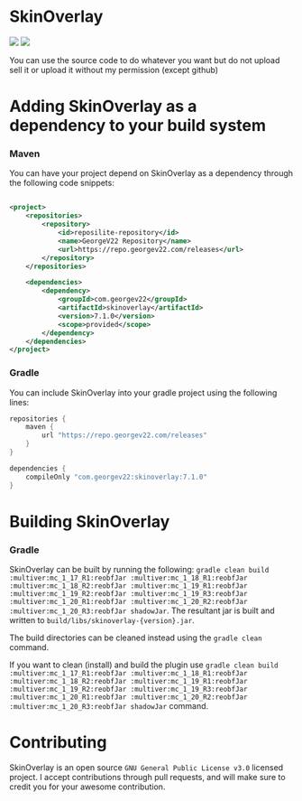 # SkinOverlay
[![](https://img.shields.io/github/v/release/GeorgeV220/SkinOverlay?label=LATEST%20VERSION&style=for-the-badge)](https://github.com/GeorgeV220/SkinOverlay/releases/latest)
[![](https://img.shields.io/github/downloads/GeorgeV220/SkinOverlay/total?style=for-the-badge)](https://github.com/GeorgeV220/SkinOverlay/releases)

You can use the source code to do whatever you want but do not upload sell it or upload it without my permission (except
github)

# Adding SkinOverlay as a dependency to your build system

### Maven

You can have your project depend on SkinOverlay as a dependency through the following code snippets:

```xml

<project>
    <repositories>
        <repository>
            <id>reposilite-repository</id>
            <name>GeorgeV22 Repository</name>
            <url>https://repo.georgev22.com/releases</url>
        </repository>
    </repositories>

    <dependencies>
        <dependency>
            <groupId>com.georgev22</groupId>
            <artifactId>skinoverlay</artifactId>
            <version>7.1.0</version>
            <scope>provided</scope>
        </dependency>
    </dependencies>
</project>
```

### Gradle

You can include SkinOverlay into your gradle project using the following lines:

```groovy
repositories {
    maven {
        url "https://repo.georgev22.com/releases"
    }
}

dependencies {
    compileOnly "com.georgev22:skinoverlay:7.1.0"
}
```

# Building SkinOverlay

### Gradle
SkinOverlay can be built by running the following: 
`gradle clean build :multiver:mc_1_17_R1:reobfJar :multiver:mc_1_18_R1:reobfJar :multiver:mc_1_18_R2:reobfJar :multiver:mc_1_19_R1:reobfJar :multiver:mc_1_19_R2:reobfJar :multiver:mc_1_19_R3:reobfJar :multiver:mc_1_20_R1:reobfJar :multiver:mc_1_20_R2:reobfJar :multiver:mc_1_20_R3:reobfJar shadowJar`.
The resultant jar is built and written
to `build/libs/skinoverlay-{version}.jar`.

The build directories can be cleaned instead using the `gradle clean` command.

If you want to clean (install) and build the plugin use `gradle clean build :multiver:mc_1_17_R1:reobfJar :multiver:mc_1_18_R1:reobfJar :multiver:mc_1_18_R2:reobfJar :multiver:mc_1_19_R1:reobfJar :multiver:mc_1_19_R2:reobfJar :multiver:mc_1_19_R3:reobfJar :multiver:mc_1_20_R1:reobfJar :multiver:mc_1_20_R2:reobfJar :multiver:mc_1_20_R3:reobfJar shadowJar` command.

# Contributing

SkinOverlay is an open source `GNU General Public License v3.0` licensed project. I accept contributions through pull
requests, and will make sure to credit you for your awesome contribution.
